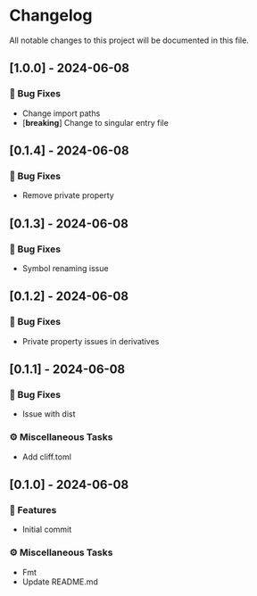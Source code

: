 # Changelog

All notable changes to this project will be documented in this file.

## [1.0.0] - 2024-06-08

### 🐛 Bug Fixes

- Change import paths
- [**breaking**] Change to singular entry file

## [0.1.4] - 2024-06-08

### 🐛 Bug Fixes

- Remove private property

## [0.1.3] - 2024-06-08

### 🐛 Bug Fixes

- Symbol renaming issue

## [0.1.2] - 2024-06-08

### 🐛 Bug Fixes

- Private property issues in derivatives

## [0.1.1] - 2024-06-08

### 🐛 Bug Fixes

- Issue with dist

### ⚙️ Miscellaneous Tasks

- Add cliff.toml

## [0.1.0] - 2024-06-08

### 🚀 Features

- Initial commit

### ⚙️ Miscellaneous Tasks

- Fmt
- Update README.md
